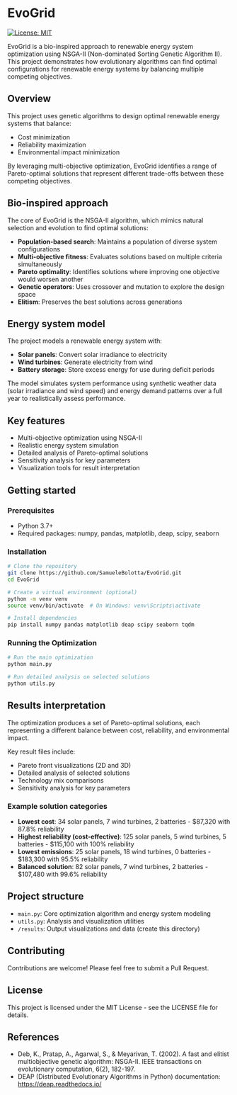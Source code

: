 # EvoGrid

[![License: MIT](https://img.shields.io/badge/License-MIT-yellow.svg)](https://opensource.org/licenses/MIT)

EvoGrid is a bio-inspired approach to renewable energy system optimization using NSGA-II (Non-dominated Sorting Genetic Algorithm II). This project demonstrates how evolutionary algorithms can find optimal configurations for renewable energy systems by balancing multiple competing objectives.

## Overview

This project uses genetic algorithms to design optimal renewable energy systems that balance:
- Cost minimization
- Reliability maximization
- Environmental impact minimization

By leveraging multi-objective optimization, EvoGrid identifies a range of Pareto-optimal solutions that represent different trade-offs between these competing objectives.

## Bio-inspired approach

The core of EvoGrid is the NSGA-II algorithm, which mimics natural selection and evolution to find optimal solutions:

- **Population-based search**: Maintains a population of diverse system configurations
- **Multi-objective fitness**: Evaluates solutions based on multiple criteria simultaneously
- **Pareto optimality**: Identifies solutions where improving one objective would worsen another
- **Genetic operators**: Uses crossover and mutation to explore the design space
- **Elitism**: Preserves the best solutions across generations

## Energy system model

The project models a renewable energy system with:

- **Solar panels**: Convert solar irradiance to electricity
- **Wind turbines**: Generate electricity from wind
- **Battery storage**: Store excess energy for use during deficit periods

The model simulates system performance using synthetic weather data (solar irradiance and wind speed) and energy demand patterns over a full year to realistically assess performance.

## Key features

- Multi-objective optimization using NSGA-II
- Realistic energy system simulation
- Detailed analysis of Pareto-optimal solutions
- Sensitivity analysis for key parameters
- Visualization tools for result interpretation

## Getting started

### Prerequisites

- Python 3.7+
- Required packages: numpy, pandas, matplotlib, deap, scipy, seaborn

### Installation

```bash
# Clone the repository
git clone https://github.com/SamueleBolotta/EvoGrid.git
cd EvoGrid

# Create a virtual environment (optional)
python -m venv venv
source venv/bin/activate  # On Windows: venv\Scripts\activate

# Install dependencies
pip install numpy pandas matplotlib deap scipy seaborn tqdm
```

### Running the Optimization

```bash
# Run the main optimization
python main.py

# Run detailed analysis on selected solutions
python utils.py
```

## Results interpretation

The optimization produces a set of Pareto-optimal solutions, each representing a different balance between cost, reliability, and environmental impact. 

Key result files include:
- Pareto front visualizations (2D and 3D)
- Detailed analysis of selected solutions
- Technology mix comparisons
- Sensitivity analysis for key parameters

### Example solution categories

- **Lowest cost**: 34 solar panels, 7 wind turbines, 2 batteries - $87,320 with 87.8% reliability
- **Highest reliability (cost-effective)**: 125 solar panels, 5 wind turbines, 5 batteries - $115,100 with 100% reliability
- **Lowest emissions**: 25 solar panels, 18 wind turbines, 0 batteries - $183,300 with 95.5% reliability
- **Balanced solution**: 82 solar panels, 7 wind turbines, 2 batteries - $107,480 with 99.6% reliability

## Project structure

- `main.py`: Core optimization algorithm and energy system modeling
- `utils.py`: Analysis and visualization utilities
- `/results`: Output visualizations and data (create this directory)

## Contributing

Contributions are welcome! Please feel free to submit a Pull Request.

## License

This project is licensed under the MIT License - see the LICENSE file for details.

## References

- Deb, K., Pratap, A., Agarwal, S., & Meyarivan, T. (2002). A fast and elitist multiobjective genetic algorithm: NSGA-II. IEEE transactions on evolutionary computation, 6(2), 182-197.
- DEAP (Distributed Evolutionary Algorithms in Python) documentation: https://deap.readthedocs.io/
